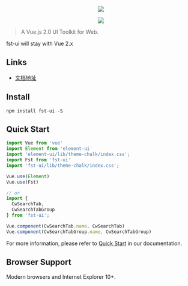 <p align="center">
  <img src="http://www.cunw.com.cn/template/xinyun/skin/images/logo_03.png">
</p>

<p align="center">
  <a>
    <img src="https://travis-ci.org/ElemeFE/element.svg?branch=master">
  </a>
</p>

> A Vue.js 2.0 UI Toolkit for Web.

fst-ui will stay with Vue 2.x 

## Links
-  [文档地址](https://github.com/forestxieCode/fst-ui)

## Install
```shell
npm install fst-ui -S
```

## Quick Start
``` javascript
import Vue from 'vue'
import Element from 'element-ui'
import 'element-ui/lib/theme-chalk/index.css';
import Fst from 'fst-ui'
import 'fst-ui/lib/theme-chalk/index.css';

Vue.use(Element)
Vue.use(Fst)

// or
import { 
  CwSearchTab, 
  CwSearchTabGroup 
} from 'fst-ui';

Vue.component(CwSearchTab.name, CwSearchTab)
Vue.component(CwSearchTabGroup.name, CwSearchTabGroup)
```
For more information, please refer to [Quick Start](http://114.116.142.157:8989/#/component/quickstart) in our documentation.

## Browser Support
Modern browsers and Internet Explorer 10+.


